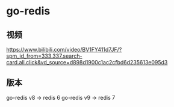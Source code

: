 # go-redis

## 视频
https://www.bilibili.com/video/BV1FY411d7JF/?spm_id_from=333.337.search-card.all.click&vd_source=d898d1900c1ac2cfbd6d235613e095d3

## 版本
go-redis v8 -> redis 6
go-redis v9 -> redis 7
